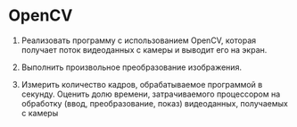 # OpenCV

1. Реализовать программу с использованием OpenCV, которая получает поток
видеоданных с камеры и выводит его на экран.

2. Выполнить произвольное преобразование изображения.

3. Измерить количество кадров, обрабатываемое программой в секунду. Оценить долю
времени, затрачиваемого процессором на обработку (ввод, преобразование, показ)
видеоданных, получаемых с камеры
